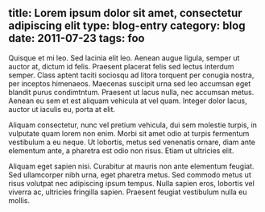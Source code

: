title: Lorem ipsum dolor sit amet, consectetur adipiscing elit
type: blog-entry
category: blog
date: 2011-07-23
tags: foo
---
Quisque et mi leo. Sed lacinia elit leo. Aenean augue ligula, semper ut auctor 
at, dictum id felis. Praesent placerat felis sed lectus interdum semper. Class 
aptent taciti sociosqu ad litora torquent per conugia nostra, per inceptos 
himenaeos. Maecenas suscipit urna sed leo accumsan eget blandit purus 
condimtntum. Praesent ut lacus nulla, nec accumsan metus. Aenean eu sem et est 
aliquam vehicula at vel quam. Integer dolor lacus, auctor ut iaculis eu, porta 
at elit. 

Aliquam consectetur, nunc vel pretium vehicula, dui sem molestie 
turpis, in vulputate quam lorem non enim. Morbi sit amet odio at turpis 
fermentum vestibulum a eu neque. Ut lobortis, metus sed venenatis ornare, diam 
ante elementum ante, a pharetra est odio non risus. Etiam ut ultricies elit. 

Aliquam eget sapien nisi. Curabitur at mauris non ante elementum feugiat. Sed 
ullamcorper nibh urna, eget pharetra metus. Sed commodo metus ut risus volutpat
nec adipiscing ipsum tempus. Nulla sapien eros, lobortis vel viverra ac, 
ultricies fringilla sapien. Praesent feugiat vestibulum nulla eu mollis. 
